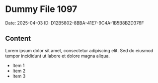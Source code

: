 # Dummy File 1097

Date: 2025-04-03
ID: D12B5802-8BBA-41E7-9C4A-1B5B8B2D376F

## Content

Lorem ipsum dolor sit amet, consectetur adipiscing elit.
Sed do eiusmod tempor incididunt ut labore et dolore magna aliqua.

* Item 1
* Item 2
* Item 3
